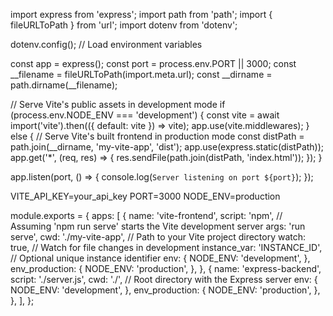 import express from 'express';
import path from 'path';
import { fileURLToPath } from 'url';
import dotenv from 'dotenv';

dotenv.config(); // Load environment variables

const app = express();
const port = process.env.PORT || 3000;
const __filename = fileURLToPath(import.meta.url);
const __dirname = path.dirname(__filename);

// Serve Vite's public assets in development mode
if (process.env.NODE_ENV === 'development') {
  const vite = await import('vite').then(({ default: vite }) => vite);
  app.use(vite.middlewares);
} else {
  // Serve Vite's built frontend in production mode
  const distPath = path.join(__dirname, 'my-vite-app', 'dist');
  app.use(express.static(distPath));
  app.get('*', (req, res) => {
    res.sendFile(path.join(distPath, 'index.html'));
  });
}

app.listen(port, () => {
  console.log(`Server listening on port ${port}`);
});

VITE_API_KEY=your_api_key
PORT=3000
NODE_ENV=production


module.exports = {
  apps: [
    {
      name: 'vite-frontend',
      script: 'npm', // Assuming 'npm run serve' starts the Vite development server
      args: 'run serve',
      cwd: './my-vite-app', // Path to your Vite project directory
      watch: true, // Watch for file changes in development
      instance_var: 'INSTANCE_ID', // Optional unique instance identifier
      env: {
        NODE_ENV: 'development',
      },
      env_production: {
        NODE_ENV: 'production',
      },
    },
    {
      name: 'express-backend',
      script: './server.js',
      cwd: './', // Root directory with the Express server
      env: {
        NODE_ENV: 'development',
      },
      env_production: {
        NODE_ENV: 'production',
      },
    },
  ],
};
